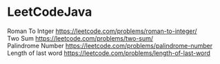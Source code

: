 # LeetCodeJava

Roman To Intger https://leetcode.com/problems/roman-to-integer/ <br>
Two Sum https://leetcode.com/problems/two-sum/ <br>
Palindrome Number https://leetcode.com/problems/palindrome-number
Length of last word https://leetcode.com/problems/length-of-last-word

